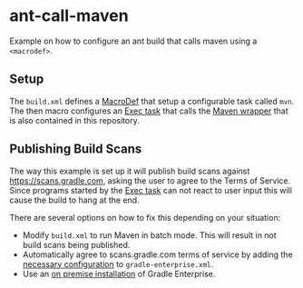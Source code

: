 # ant-call-maven

Example on how to configure an ant build that calls maven using a `<macrodef>`.

## Setup

The `build.xml` defines a [MacroDef](https://ant.apache.org/manual/Tasks/macrodef.html) that setup a configurable task called `mvn`.
The then macro configures an [Exec task](https://ant.apache.org/manual/Tasks/exec.html) that calls the [Maven wrapper](https://github.com/takari/maven-wrapper) that is also contained in this repository.

## Publishing Build Scans

The way this example is set up it will publish build scans against https://scans.gradle.com, asking the user to agree to the Terms of Service.
Since programs started by the [Exec task](https://ant.apache.org/manual/Tasks/exec.html) can not react to user input this will cause the build to hang at the end.

There are several options on how to fix this depending on your situation:

- Modify `build.xml` to run Maven in batch mode. This will result in not build scans being published.
- Automatically agree to scans.gradle.com terms of service by adding the [necessary configuration](https://docs.gradle.com/enterprise/maven-extension/#accept_the_scans_gradle_com_terms_of_service) to `gradle-enterprise.xml`.
- Use an [on premise installation](https://gradle.com/pricing/) of Gradle Enterprise.
